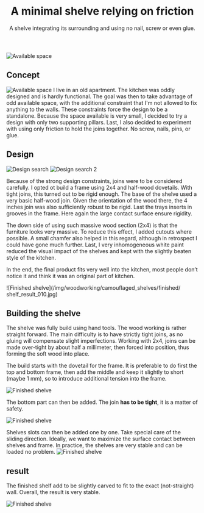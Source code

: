 ﻿---
layout: post
title: A minimal shelve relying on friction
subtitle: A shelve integrating its surrounding and using no nail, screw or even glue.
tags: [woodworking, project, design]
category: woodworking
bigimg: /img/woodworking/camouflaged_shelves/finished/shelf_result_010.jpg
---
![Available space](/img/woodworking/camouflaged_shelves/finished/shelf_result_010.jpg)

## Concept ##
![Available space](/img/woodworking/camouflaged_shelves/design/shelves_design_000.jpg)
I live in an old apartment. The kitchen was oddly designed and is hardly functional.
The goal was then to take advantage of odd available space, with the additional constraint that I'm not allowed to fix anything to the walls.
These constraints force the design to be a standalone.
Because the space available is very small, I decided to try a design with only two supporting pillars.
Last, I also decided to experiment with using only friction to hold the joins together.
No screw, nails, pins, or glue.


## Design ##

![Design search](/img/woodworking/camouflaged_shelves/design/shelves_design_010.jpg)
![Design search 2](/img/woodworking/camouflaged_shelves/design/shelves_design_010.jpg)

Because of the strong design constraints, joins were to be considered carefully.
I opted ot build a frame using 2x4 and half-wood dovetails.
With tight joins, this turned out to be rigid enough.
The base of the shelve used a very basic half-wood join.
Given the orientation of the wood there, the 4 inches join was also sufficiently robust to be rigid.
Last the trays inserts in grooves in the frame. Here again the large contact surface ensure rigidity.

The down side of using such massive wood section (2x4) is that the furniture looks very massive.
To reduce this effect, I added cutouts where possible.
A small chamfer also helped in this regard, although in retrospect I could have gone much further.
Last, I very inhomogeneous white paint reduced the visual impact of the shelves and kept with the slightly beaten style of the kitchen.

In the end, the final product fits very well into the kitchen, most people don’t notice it and think it was an original part of kitchen.


![Finished shelve](/img/woodworking/camouflaged_shelves/finished/ shelf_result_010.jpg)

## Building the shelve ##
The shelve was fully build using hand tools.
The wood working is rather straight forward. The main difficulty is to have strictly tight joins, as no gluing will compensate slight imperfections. Working with 2x4, joins can be made over-tight by about half a millimeter, then forced into position, thus forming the soft wood into place.

The build starts with the dovetail for the frame. It is preferable to do first the top and bottom frame, then add the middle and keep it slightly to short (maybe 1 mm), so to introduce additional tension into the frame.

![Finished shelve](/img/woodworking/camouflaged_shelves/building/shelve_building_010.jpg)

The bottom part can then be added. The join **has to be tight**, it is a matter of safety. 

![Finished shelve](/img/woodworking/camouflaged_shelves/building/shelve_building_020.jpg)

Shelves slots can then be added one by one. Take special care of the sliding direction.
Ideally, we want to maximize the surface contact between shelves and frame.
In practice, the shelves are very stable and can be loaded no problem.
![Finished shelve](/img/woodworking/camouflaged_shelves/building/shelve_building_030.jpg)

## result ##
The finished shelf add to be slightly carved to fit to the exact (not-straight) wall.
Overall, the result is very stable.

![Finished shelve](/img/woodworking/camouflaged_shelves/finished/shelf_result_020.jpg)

